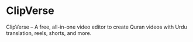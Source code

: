 # ClipVerse
ClipVerse – A free, all-in-one video editor to create Quran videos with Urdu translation, reels, shorts, and more.
